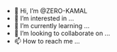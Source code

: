 - 👋 Hi, I’m @ZERO-KAMAL
- 👀 I’m interested in ...
- 🌱 I’m currently learning ...
- 💞️ I’m looking to collaborate on ...
- 📫 How to reach me ...

<!---
ZERO-KAMAL/ZERO-KAMAL is a ✨ special ✨ repository because its `README.md` (this file) appears on your GitHub profile.
You can click the Preview link to take a look at your changes.
--->
